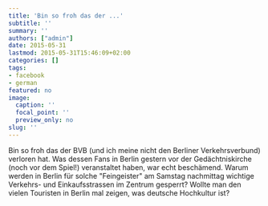```yaml
---
title: 'Bin so froh das der ...'
subtitle: ''
summary: ''
authors: ["admin"]
date: 2015-05-31
lastmod: 2015-05-31T15:46:09+02:00
categories: []
tags:
- facebook
- german
featured: no
image:
  caption: ''
  focal_point: ''
  preview_only: no
slug: ''
---
```

Bin so froh das der BVB (und ich meine nicht den Berliner Verkehrsverbund) verloren hat. Was dessen Fans in Berlin gestern vor der Gedächtniskirche (noch vor dem Spiel!) veranstaltet haben, war echt beschämend. Warum werden in Berlin für solche "Feingeister" am Samstag nachmittag wichtige Verkehrs- und Einkaufsstrassen im Zentrum gesperrt? Wollte man den vielen Touristen in Berlin mal zeigen, was deutsche Hochkultur ist?


